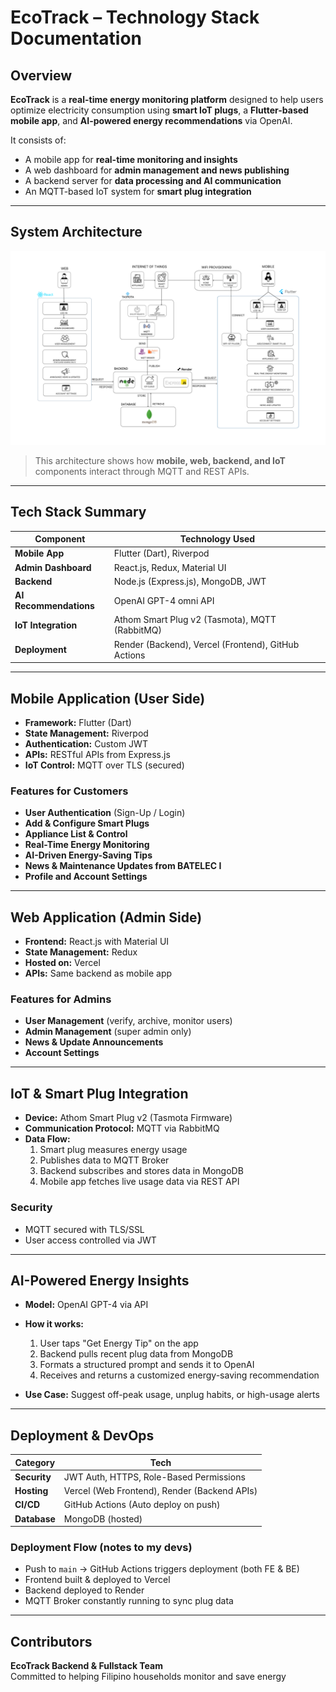 # EcoTrack – Technology Stack Documentation

## Overview  
**EcoTrack** is a **real-time energy monitoring platform** designed to help users optimize electricity consumption using **smart IoT plugs**, a **Flutter-based mobile app**, and **AI-powered energy recommendations** via OpenAI.

It consists of:
- A mobile app for **real-time monitoring and insights**
- A web dashboard for **admin management and news publishing**
- A backend server for **data processing and AI communication**
- An MQTT-based IoT system for **smart plug integration**

---

## System Architecture  
![EcoTrack Architecture](./architecture.png)
> This architecture shows how **mobile, web, backend, and IoT** components interact through MQTT and REST APIs.

---

## Tech Stack Summary

| **Component**         | **Technology Used**                                     |
|-----------------------|----------------------------------------------------------|
| **Mobile App**        | Flutter (Dart), Riverpod                                 |
| **Admin Dashboard**   | React.js, Redux, Material UI                             |
| **Backend**           | Node.js (Express.js), MongoDB, JWT                       |
| **AI Recommendations**| OpenAI GPT-4 omni API                                    |
| **IoT Integration**   | Athom Smart Plug v2 (Tasmota), MQTT (RabbitMQ)           |
| **Deployment**        | Render (Backend), Vercel (Frontend), GitHub Actions      |

---

## Mobile Application (User Side)

- **Framework:** Flutter (Dart)  
- **State Management:** Riverpod  
- **Authentication:** Custom JWT  
- **APIs:** RESTful APIs from Express.js  
- **IoT Control:** MQTT over TLS (secured)  

### Features for Customers
-  **User Authentication** (Sign-Up / Login)  
-  **Add & Configure Smart Plugs**  
-  **Appliance List & Control**  
-  **Real-Time Energy Monitoring**  
-  **AI-Driven Energy-Saving Tips**  
-  **News & Maintenance Updates from BATELEC I**  
-  **Profile and Account Settings**

---

## Web Application (Admin Side)

- **Frontend:** React.js with Material UI  
- **State Management:** Redux  
- **Hosted on:** Vercel  
- **APIs:** Same backend as mobile app  

### Features for Admins
-  **User Management** (verify, archive, monitor users)  
-  **Admin Management** (super admin only)  
-  **News & Update Announcements**  
-  **Account Settings**

---

## IoT & Smart Plug Integration

- **Device:** Athom Smart Plug v2 (Tasmota Firmware)  
- **Communication Protocol:** MQTT via RabbitMQ  
- **Data Flow:**  
  1. Smart plug measures energy usage  
  2. Publishes data to MQTT Broker  
  3. Backend subscribes and stores data in MongoDB  
  4. Mobile app fetches live usage data via REST API  

### Security  
- MQTT secured with TLS/SSL  
- User access controlled via JWT

---

## AI-Powered Energy Insights

- **Model:** OpenAI GPT-4 via API  
- **How it works:**
  1. User taps "Get Energy Tip" on the app  
  2. Backend pulls recent plug data from MongoDB  
  3. Formats a structured prompt and sends it to OpenAI  
  4. Receives and returns a customized energy-saving recommendation

- **Use Case:** Suggest off-peak usage, unplug habits, or high-usage alerts

---

## Deployment & DevOps

| **Category**    | **Tech**                                      |
|------------------|-----------------------------------------------|
| **Security**     | JWT Auth, HTTPS, Role-Based Permissions       |
| **Hosting**      | Vercel (Web Frontend), Render (Backend APIs)  |
| **CI/CD**        | GitHub Actions (Auto deploy on push)          |
| **Database**     | MongoDB (hosted)                              |

### Deployment Flow (notes to my devs)
- Push to `main` → GitHub Actions triggers deployment (both FE & BE)
- Frontend built & deployed to Vercel  
- Backend deployed to Render  
- MQTT Broker constantly running to sync plug data  

---

## Contributors  
**EcoTrack Backend & Fullstack Team**  
Committed to helping Filipino households monitor and save energy
